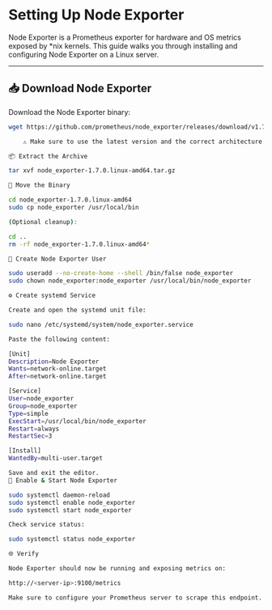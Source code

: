 # Setting Up Node Exporter

Node Exporter is a Prometheus exporter for hardware and OS metrics exposed by *nix kernels. This guide walks you through installing and configuring Node Exporter on a Linux server.

---

## 📥 Download Node Exporter

Download the Node Exporter binary:

```bash
wget https://github.com/prometheus/node_exporter/releases/download/v1.7.0/node_exporter-1.7.0.linux-amd64.tar.gz

    ⚠️ Make sure to use the latest version and the correct architecture from Node Exporter Releases.

📦 Extract the Archive

tar xvf node_exporter-1.7.0.linux-amd64.tar.gz

🚚 Move the Binary

cd node_exporter-1.7.0.linux-amd64
sudo cp node_exporter /usr/local/bin

(Optional cleanup):

cd ..
rm -rf node_exporter-1.7.0.linux-amd64*

👤 Create Node Exporter User

sudo useradd --no-create-home --shell /bin/false node_exporter
sudo chown node_exporter:node_exporter /usr/local/bin/node_exporter

⚙️ Create systemd Service

Create and open the systemd unit file:

sudo nano /etc/systemd/system/node_exporter.service

Paste the following content:

[Unit]
Description=Node Exporter
Wants=network-online.target
After=network-online.target

[Service]
User=node_exporter
Group=node_exporter
Type=simple
ExecStart=/usr/local/bin/node_exporter
Restart=always
RestartSec=3

[Install]
WantedBy=multi-user.target

Save and exit the editor.
🔄 Enable & Start Node Exporter

sudo systemctl daemon-reload
sudo systemctl enable node_exporter
sudo systemctl start node_exporter

Check service status:

sudo systemctl status node_exporter

🌐 Verify

Node Exporter should now be running and exposing metrics on:

http://<server-ip>:9100/metrics

Make sure to configure your Prometheus server to scrape this endpoint.
